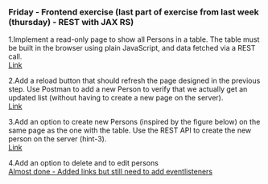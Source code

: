 ### Friday - Frontend exercise (last part of exercise from last week (thursday) - REST with JAX RS)  
 1.Implement a read-only page to show all Persons in a table. The table must be built in the browser using plain JavaScript, and data fetched via a REST call.  
[Link](https://github.com/cph-ms782/Review_week39/blob/8ddd3eb9e55dc80e14e376fa219c247aaf0743a2/5.Frontend-exercise/Frontend/src/index.js#L19)  

 2.Add a reload button that should refresh the page designed in the previous step. Use Postman to add a new Person to verify that we actually get an updated list (without having to create a new page on the server).  
[Link](https://github.com/cph-ms782/Review_week39/blob/8ddd3eb9e55dc80e14e376fa219c247aaf0743a2/5.Frontend-exercise/Frontend/src/index.js#L9)  

 3.Add an option to create new Persons (inspired by the figure below) on the same page as the one with the table. Use the REST API to create the new person on the server (hint-3).  
[Link](https://github.com/cph-ms782/Review_week39/blob/8ddd3eb9e55dc80e14e376fa219c247aaf0743a2/5.Frontend-exercise/Frontend/src/index.js#L38)  

4.Add an option to delete and to edit persons  
[Almost done - Added links but still need to add eventlisteners](https://github.com/cph-ms782/Review_week39/blob/b9a67e52876c05773fac91fee5c5d7a5ab6d1cdd/5.Frontend-exercise/Frontend/src/index.js#L60)  
  
